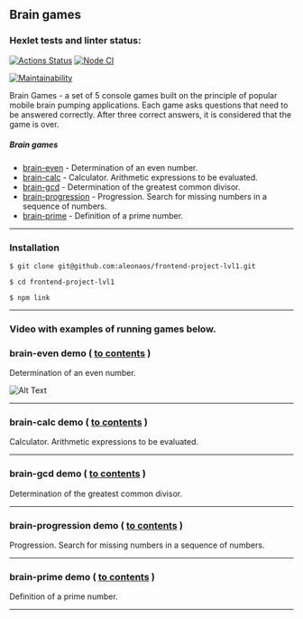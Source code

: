 <a name="contents"></a>

## Brain games
[brain-games]: https://github.com/aleonaos/frontend-project-lvl1 "Brain-games"


### Hexlet tests and linter status:
[![Actions Status](https://github.com/aleonaos/frontend-project-lvl1/workflows/hexlet-check/badge.svg)](https://github.com/aleonaos/frontend-project-lvl1/actions)
[![Node CI](https://github.com/aleonaos/frontend-project-lvl1/actions/workflows/github-actions-demo.yml/badge.svg)](https://github.com/aleonaos/frontend-project-lvl1/actions/workflows/github-actions-demo.yml)

[![Maintainability](https://api.codeclimate.com/v1/badges/a99a88d28ad37a79dbf6/maintainability)](https://codeclimate.com/github/aleonaos/frontend-project-lvl1/maintainability)

Brain Games - a set of 5 console games built on the principle of popular mobile brain pumping applications. 
Each game asks questions that need to be answered correctly. After three correct answers, it is considered that the game is over.

##### Brain games
* [brain-even](#brain-even) - Determination of an even number.
* [brain-calc](#brain-calc) - Calculator. Arithmetic expressions to be evaluated.
* [brain-gcd](#brain-gcd) - Determination of the greatest common divisor.
* [brain-progression](#brain-progression) - Progression. Search for missing numbers in a sequence of numbers.
* [brain-prime](#brain-prime) - Definition of a prime number.

---

### Installation
```
$ git clone git@github.com:aleonaos/frontend-project-lvl1.git

$ cd frontend-project-lvl1

$ npm link
```
---

### Video with examples of running games below.

### brain-even demo ( [to contents](#contents) ) <a name="brain-even"></a>
Determination of an even number.

![Alt Text](https://github.com/aleonaos/frontend-project-lvl1/blob/main/src/examples/brain-even-example.gif?raw=true)

---

### brain-calc demo ( [to contents](#contents) ) <a name="brain-calc"></a>
Calculator. Arithmetic expressions to be evaluated.



---

### brain-gcd demo ( [to contents](#contents) ) <a name="brain-gcd"></a>
Determination of the greatest common divisor.



---

### brain-progression demo ( [to contents](#contents) ) <a name="brain-progression"></a>
Progression. Search for missing numbers in a sequence of numbers.



---

### brain-prime demo ( [to contents](#contents) ) <a name="brain-prime"></a>
Definition of a prime number.



---
